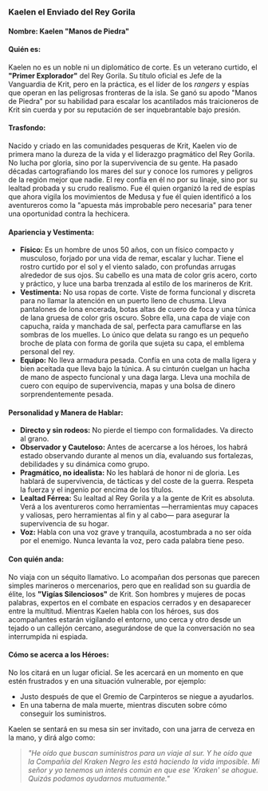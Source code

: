 
### Kaelen el Enviado del Rey Gorila

#### **Nombre:** **Kaelen "Manos de Piedra"**

#### **Quién es:**
Kaelen no es un noble ni un diplomático de corte. Es un veterano curtido, el **"Primer Explorador"** del Rey Gorila. Su título oficial es Jefe de la Vanguardia de Krit, pero en la práctica, es el líder de los *rangers* y espías que operan en las peligrosas fronteras de la isla. Se ganó su apodo "Manos de Piedra" por su habilidad para escalar los acantilados más traicioneros de Krit sin cuerda y por su reputación de ser inquebrantable bajo presión.

#### **Trasfondo:**
Nacido y criado en las comunidades pesqueras de Krit, Kaelen vio de primera mano la dureza de la vida y el liderazgo pragmático del Rey Gorila. No lucha por gloria, sino por la supervivencia de su gente. Ha pasado décadas cartografiando los mares del sur y conoce los rumores y peligros de la región mejor que nadie. El rey confía en él no por su linaje, sino por su lealtad probada y su crudo realismo. Fue él quien organizó la red de espías que ahora vigila los movimientos de Medusa y fue él quien identificó a los aventureros como la "apuesta más improbable pero necesaria" para tener una oportunidad contra la hechicera.

#### **Apariencia y Vestimenta:**
* **Físico:** Es un hombre de unos 50 años, con un físico compacto y musculoso, forjado por una vida de remar, escalar y luchar. Tiene el rostro curtido por el sol y el viento salado, con profundas arrugas alrededor de sus ojos. Su cabello es una mata de color gris acero, corto y práctico, y luce una barba trenzada al estilo de los marineros de Krit.
* **Vestimenta:** No usa ropas de corte. Viste de forma funcional y discreta para no llamar la atención en un puerto lleno de chusma. Lleva pantalones de lona encerada, botas altas de cuero de foca y una túnica de lana gruesa de color gris oscuro. Sobre ella, una capa de viaje con capucha, raída y manchada de sal, perfecta para camuflarse en las sombras de los muelles. Lo único que delata su rango es un pequeño broche de plata con forma de gorila que sujeta su capa, el emblema personal del rey.
* **Equipo:** No lleva armadura pesada. Confía en una cota de malla ligera y bien aceitada que lleva bajo la túnica. A su cinturón cuelgan un hacha de mano de aspecto funcional y una daga larga. Lleva una mochila de cuero con equipo de supervivencia, mapas y una bolsa de dinero sorprendentemente pesada.

#### **Personalidad y Manera de Hablar:**
* **Directo y sin rodeos:** No pierde el tiempo con formalidades. Va directo al grano.
* **Observador y Cauteloso:** Antes de acercarse a los héroes, los habrá estado observando durante al menos un día, evaluando sus fortalezas, debilidades y su dinámica como grupo.
* **Pragmático, no idealista:** No les hablará de honor ni de gloria. Les hablará de supervivencia, de tácticas y del coste de la guerra. Respeta la fuerza y el ingenio por encima de los títulos.
* **Lealtad Férrea:** Su lealtad al Rey Gorila y a la gente de Krit es absoluta. Verá a los aventureros como herramientas —herramientas muy capaces y valiosas, pero herramientas al fin y al cabo— para asegurar la supervivencia de su hogar.
* **Voz:** Habla con una voz grave y tranquila, acostumbrada a no ser oída por el enemigo. Nunca levanta la voz, pero cada palabra tiene peso.

#### **Con quién anda:**
No viaja con un séquito llamativo. Lo acompañan dos personas que parecen simples marineros o mercenarios, pero que en realidad son su guardia de élite, los **"Vigías Silenciosos"** de Krit. Son hombres y mujeres de pocas palabras, expertos en el combate en espacios cerrados y en desaparecer entre la multitud. Mientras Kaelen habla con los héroes, sus dos acompañantes estarán vigilando el entorno, uno cerca y otro desde un tejado o un callejón cercano, asegurándose de que la conversación no sea interrumpida ni espiada.

#### **Cómo se acerca a los Héroes:**
No los citará en un lugar oficial. Se les acercará en un momento en que estén frustrados y en una situación vulnerable, por ejemplo:
* Justo después de que el Gremio de Carpinteros se niegue a ayudarlos.
* En una taberna de mala muerte, mientras discuten sobre cómo conseguir los suministros.

Kaelen se sentará en su mesa sin ser invitado, con una jarra de cerveza en la mano, y dirá algo como:
> *"He oído que buscan suministros para un viaje al sur. Y he oído que la Compañía del Kraken Negro les está haciendo la vida imposible. Mi señor y yo tenemos un interés común en que ese 'Kraken' se ahogue. Quizás podamos ayudarnos mutuamente."*